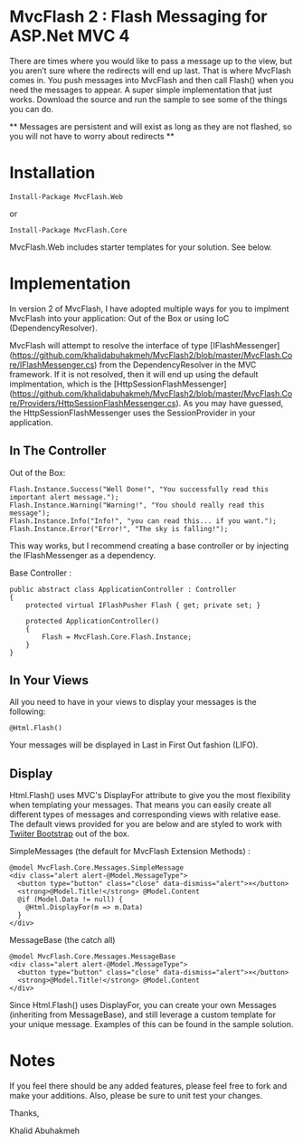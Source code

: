 MvcFlash 2 : Flash Messaging for ASP.Net MVC 4
===

There are times where you would like to pass a message up to the view, but you aren’t sure where the redirects will end up last. That is where MvcFlash comes in. You push messages into MvcFlash and then call Flash() when you need the messages to appear. A super simple implementation that just works. Download the source and run the sample to see some of the things you can do.

** Messages are persistent and will exist as long as they are not flashed, so you will not have to worry about redirects **

Installation
===

    Install-Package MvcFlash.Web

or

	Install-Package MvcFlash.Core

MvcFlash.Web includes starter templates for your solution. See below.

Implementation
===

In version 2 of MvcFlash, I have adopted multiple ways for you to implment MvcFlash into your application: Out of the Box or using IoC (DependencyResolver).

MvcFlash will attempt to resolve the interface of type [IFlashMessenger] (https://github.com/khalidabuhakmeh/MvcFlash2/blob/master/MvcFlash.Core/IFlashMessenger.cs) from the DependencyResolver in the MVC framework. If it is not resolved, then it will end up using the default implmentation, which is the [HttpSessionFlashMessenger] (https://github.com/khalidabuhakmeh/MvcFlash2/blob/master/MvcFlash.Core/Providers/HttpSessionFlashMessenger.cs). As you may have guessed, the HttpSessionFlashMessenger uses the SessionProvider in your application.

In The Controller
---

Out of the Box:

    Flash.Instance.Success("Well Done!", "You successfully read this important alert message.");
    Flash.Instance.Warning("Warning!", "You should really read this message");
    Flash.Instance.Info("Info!", "you can read this... if you want.");
    Flash.Instance.Error("Error!", "The sky is falling!");


This way works, but I recommend creating a base controller or by injecting the IFlashMessenger as a dependency.

Base Controller :

    public abstract class ApplicationController : Controller
    {
        protected virtual IFlashPusher Flash { get; private set; }

        protected ApplicationController()
        {
            Flash = MvcFlash.Core.Flash.Instance;
        }
    }

In Your Views
---

All you need to have in your views to display your messages is the following:

    @Html.Flash()

Your messages will be displayed in Last in First Out fashion (LIFO).


Display
---

Html.Flash() uses MVC's DisplayFor attribute to give you the most flexibility when templating your messages. That means you can easily create all different types of messages and corresponding views with relative ease. The default views provided for you are below and are styled to work with [Twiiter Bootstrap](http://twitter.github.com/bootstrap/) out of the box.

SimpleMessages (the default for MvcFlash Extension Methods) :

    @model MvcFlash.Core.Messages.SimpleMessage
	<div class="alert alert-@Model.MessageType">
	  <button type="button" class="close" data-dismiss="alert">×</button>
	  <strong>@Model.Title!</strong> @Model.Content
	  @if (Model.Data != null) {
	    @Html.DisplayFor(m => m.Data)
	  }
	</div>

MessageBase (the catch all)

    @model MvcFlash.Core.Messages.MessageBase
	<div class="alert alert-@Model.MessageType">
	  <button type="button" class="close" data-dismiss="alert">×</button>
	  <strong>@Model.Title!</strong> @Model.Content
	</div>


Since Html.Flash() uses DisplayFor, you can create your own Messages (inheriting from MessageBase), and still leverage a custom template for your unique message. Examples of this can be found in the sample solution.

Notes
===

If you feel there should be any added features, please feel free to fork and make your additions. Also, please be sure to unit test your changes.

Thanks,

Khalid Abuhakmeh